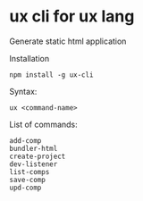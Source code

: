 # ux cli for ux lang
Generate static html application

Installation
```
npm install -g ux-cli
```

Syntax:

```
ux <command-name>
```

List of commands:

```
add-comp
bundler-html
create-project
dev-listener
list-comps
save-comp
upd-comp
```
